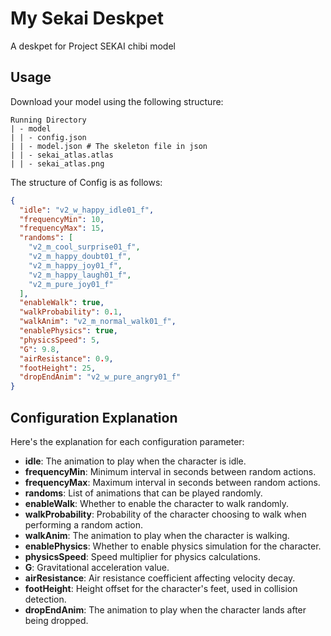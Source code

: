 # My Sekai Deskpet

A deskpet for Project SEKAI chibi model

## Usage

Download your model using the following structure:

```
Running Directory
| - model
| | - config.json
| | - model.json # The skeleton file in json
| | - sekai_atlas.atlas
| | - sekai_atlas.png
```

The structure of Config is as follows:

```json
{
  "idle": "v2_w_happy_idle01_f",
  "frequencyMin": 10,
  "frequencyMax": 15,
  "randoms": [
    "v2_m_cool_surprise01_f",
    "v2_m_happy_doubt01_f",
    "v2_m_happy_joy01_f",
    "v2_m_happy_laugh01_f",
    "v2_m_pure_joy01_f"
  ],
  "enableWalk": true,
  "walkProbability": 0.1,
  "walkAnim": "v2_m_normal_walk01_f",
  "enablePhysics": true,
  "physicsSpeed": 5,
  "G": 9.8,
  "airResistance": 0.9,
  "footHeight": 25,
  "dropEndAnim": "v2_w_pure_angry01_f"
}
```

## Configuration Explanation

Here's the explanation for each configuration parameter:

- **idle**: The animation to play when the character is idle.
- **frequencyMin**: Minimum interval in seconds between random actions.
- **frequencyMax**: Maximum interval in seconds between random actions.
- **randoms**: List of animations that can be played randomly.
- **enableWalk**: Whether to enable the character to walk randomly.
- **walkProbability**: Probability of the character choosing to walk when performing a random action.
- **walkAnim**: The animation to play when the character is walking.
- **enablePhysics**: Whether to enable physics simulation for the character.
- **physicsSpeed**: Speed multiplier for physics calculations.
- **G**: Gravitational acceleration value.
- **airResistance**: Air resistance coefficient affecting velocity decay.
- **footHeight**: Height offset for the character's feet, used in collision detection.
- **dropEndAnim**: The animation to play when the character lands after being dropped.
